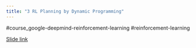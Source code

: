 ```yaml
---
title: "3 RL Planning by Dynamic Programming"
---
```

#course_google-deepmind-reinforcement-learning #reinforcement-learning 

[Slide link](https://www.davidsilver.uk/wp-content/uploads/2020/03/DP.pdf)

